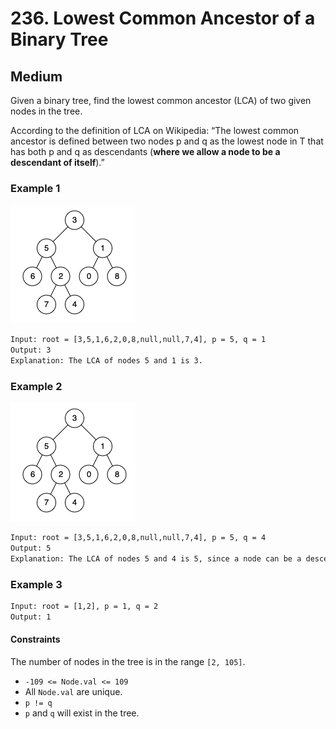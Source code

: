 # 236. Lowest Common Ancestor of a Binary Tree

## Medium

Given a binary tree, find the lowest common ancestor (LCA) of two given nodes in the tree.

According to the definition of LCA on Wikipedia: “The lowest common ancestor is defined between two nodes p and q as the lowest node in T that has both p and q as descendants (**where we allow a node to be a descendant of itself**).”

### Example 1

![example-img](/236-Lowest-Common-Ancestor-of-a-Binary-Tree/binarytree.png)

```txt
Input: root = [3,5,1,6,2,0,8,null,null,7,4], p = 5, q = 1
Output: 3
Explanation: The LCA of nodes 5 and 1 is 3.
```

### Example 2

![example-img](</236-Lowest-Common-Ancestor-of-a-Binary-Tree/binarytree%20(1).png>)

```txt
Input: root = [3,5,1,6,2,0,8,null,null,7,4], p = 5, q = 4
Output: 5
Explanation: The LCA of nodes 5 and 4 is 5, since a node can be a descendant of itself according to the LCA definition.
```

### Example 3

```txt
Input: root = [1,2], p = 1, q = 2
Output: 1
```

#### Constraints

The number of nodes in the tree is in the range `[2, 105]`.

- `-109 <= Node.val <= 109`
- All `Node.val` are unique.
- `p != q`
- `p` and `q` will exist in the tree.
